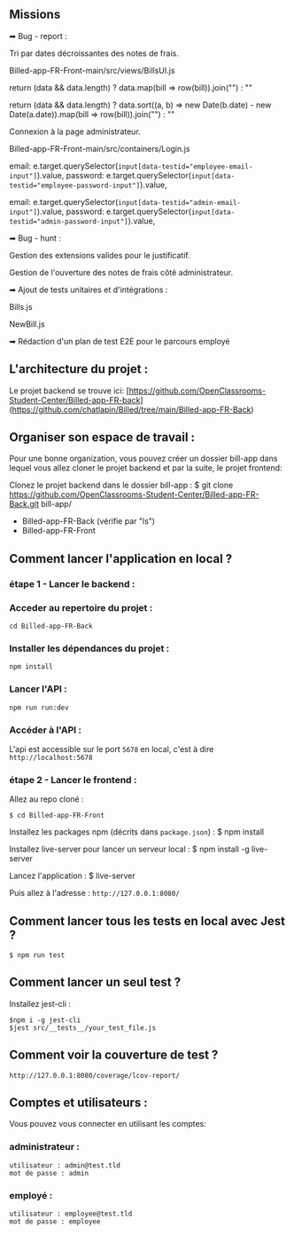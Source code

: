 ## Missions

➡ Bug - report :

Tri par dates décroissantes des notes de frais.

Billed-app-FR-Front-main/src/views/BillsUI.js

return (data && data.length) ? data.map(bill => row(bill)).join("") : ""

return (data && data.length) ? data.sort((a, b) => new Date(b.date) - new Date(a.date)).map(bill => row(bill)).join("") : ""

Connexion à la page administrateur.

Billed-app-FR-Front-main/src/containers/Login.js

email: e.target.querySelector(`input[data-testid="employee-email-input"]`).value,
   password: e.target.querySelector(`input[data-testid="employee-password-input"]`).value,
   
email: e.target.querySelector(`input[data-testid="admin-email-input"]`).value,
   password: e.target.querySelector(`input[data-testid="admin-password-input"]`).value,

➡ Bug - hunt :

Gestion des extensions valides pour le justificatif.

Gestion de l'ouverture des notes de frais côté administrateur.

➡ Ajout de tests unitaires et d'intégrations :

Bills.js

NewBill.js

➡ Rédaction d'un plan de test E2E pour le parcours employé


## L'architecture du projet :
Le projet backend se trouve ici: 
[https://github.com/OpenClassrooms-Student-Center/Billed-app-FR-back]
(https://github.com/chatlapin/Billed/tree/main/Billed-app-FR-Back)


## Organiser son espace de travail :
Pour une bonne organization, vous pouvez créer un dossier bill-app dans lequel vous allez cloner le projet backend et par la suite, le projet frontend:

Clonez le projet backend dans le dossier bill-app :
$ git clone https://github.com/OpenClassrooms-Student-Center/Billed-app-FR-Back.git
bill-app/
   - Billed-app-FR-Back (vérifie par "ls")
   - Billed-app-FR-Front

## Comment lancer l'application en local ?

### étape 1 - Lancer le backend :

### Acceder au repertoire du projet :
```
cd Billed-app-FR-Back
```

### Installer les dépendances du projet :

```
npm install
```

### Lancer l'API :

```
npm run run:dev
```

### Accéder à l'API :

L'api est accessible sur le port `5678` en local, c'est à dire `http://localhost:5678`

### étape 2 - Lancer le frontend :

Allez au repo cloné :
```
$ cd Billed-app-FR-Front
```

Installez les packages npm (décrits dans `package.json`) :
$ npm install

Installez live-server pour lancer un serveur local :
$ npm install -g live-server

Lancez l'application :
$ live-server

Puis allez à l'adresse : `http://127.0.0.1:8080/`


## Comment lancer tous les tests en local avec Jest ?

```
$ npm run test
```

## Comment lancer un seul test ?

Installez jest-cli :

```
$npm i -g jest-cli
$jest src/__tests__/your_test_file.js
```

## Comment voir la couverture de test ?

`http://127.0.0.1:8080/coverage/lcov-report/`

## Comptes et utilisateurs :

Vous pouvez vous connecter en utilisant les comptes:

### administrateur : 
```
utilisateur : admin@test.tld 
mot de passe : admin
```
### employé :
```
utilisateur : employee@test.tld
mot de passe : employee
```
